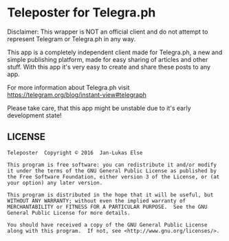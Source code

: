 # Teleposter for Telegra.ph

Disclaimer: This wrapper is NOT an official client and do not attempt to represent Telegram or Telegra.ph in any way.

This app is a completely independent client made for Telegra.ph, a new and simple publishing platform, made for easy sharing of articles and other stuff. With this app it's very easy to create and share these posts to any app.

For more information about Telegra.ph visit https://telegram.org/blog/instant-view#telegraph

Please take care, that this app might be unstable due to it's early development state!

## LICENSE

```
Teleposter  Copyright © 2016  Jan-Lukas Else

This program is free software: you can redistribute it and/or modify it under the terms of the GNU General Public License as published by the Free Software Foundation, either version 3 of the License, or (at your option) any later version.

This program is distributed in the hope that it will be useful, but WITHOUT ANY WARRANTY; without even the implied warranty of MERCHANTABILITY or FITNESS FOR A PARTICULAR PURPOSE.  See the GNU General Public License for more details.

You should have received a copy of the GNU General Public License along with this program.  If not, see <http://www.gnu.org/licenses/>.
